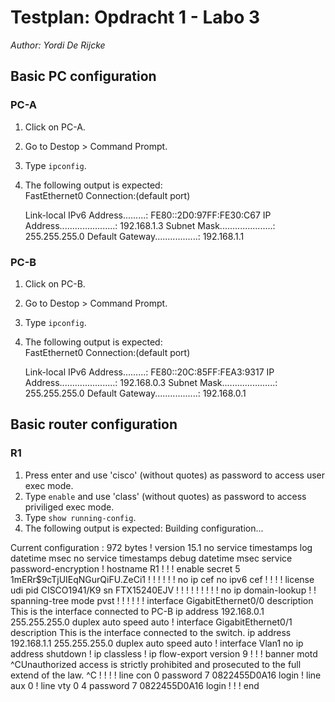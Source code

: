 # Testplan: Opdracht 1 - Labo 3
*Author: Yordi De Rijcke*

## Basic PC configuration
### PC-A
1. Click on PC-A.
2. Go to Destop > Command Prompt.
3. Type `ipconfig`.
4. The following output is expected:  
FastEthernet0 Connection:(default port)

   Link-local IPv6 Address.........: FE80::2D0:97FF:FE30:C67
   IP Address......................: 192.168.1.3
   Subnet Mask.....................: 255.255.255.0
   Default Gateway.................: 192.168.1.1

### PC-B
1. Click on PC-B.
2. Go to Destop > Command Prompt.
3. Type `ipconfig`.
4. The following output is expected:  
FastEthernet0 Connection:(default port)

   Link-local IPv6 Address.........: FE80::20C:85FF:FEA3:9317
   IP Address......................: 192.168.0.3
   Subnet Mask.....................: 255.255.255.0
   Default Gateway.................: 192.168.0.1
   
## Basic router configuration
### R1
1. Press enter and use 'cisco' (without quotes) as password to access user exec mode.
2. Type `enable` and use 'class' (without quotes) as password to access priviliged exec mode.
3. Type `show running-config`.
4. The following output is expected:
Building configuration...

Current configuration : 972 bytes
!
version 15.1
no service timestamps log datetime msec
no service timestamps debug datetime msec
service password-encryption
!
hostname R1
!
!
!
enable secret 5 $1$mERr$9cTjUIEqNGurQiFU.ZeCi1
!
!
!
!
!
!
no ip cef
no ipv6 cef
!
!
!
!
license udi pid CISCO1941/K9 sn FTX15240EJV
!
!
!
!
!
!
!
!
!
no ip domain-lookup
!
!
spanning-tree mode pvst
!
!
!
!
!
!
interface GigabitEthernet0/0
 description This is the interface connected to PC-B
 ip address 192.168.0.1 255.255.255.0
 duplex auto
 speed auto
!
interface GigabitEthernet0/1
 description This is the interface connected to the switch.
 ip address 192.168.1.1 255.255.255.0
 duplex auto
 speed auto
!
interface Vlan1
 no ip address
 shutdown
!
ip classless
!
ip flow-export version 9
!
!
!
banner motd ^CUnauthorized access is strictly prohibited and prosecuted to the full extend of the law. ^C
!
!
!
!
line con 0
 password 7 0822455D0A16
 login
!
line aux 0
!
line vty 0 4
 password 7 0822455D0A16
 login
!
!
!
end

